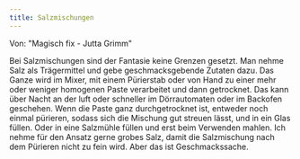 ```yaml
---
title: Salzmischungen
---
```


Von: "Magisch fix - Jutta Grimm"

Bei Salzmischungen sind der Fantasie keine Grenzen gesetzt. Man nehme Salz als Trägermittel und gebe geschmacksgebende
Zutaten dazu. Das Ganze wird im Mixer, mit einem Pürierstab oder von Hand zu einer mehr oder weniger homogenen Paste verarbeitet
und dann getrocknet. Das kann über Nacht an der luft oder schneller im Dörrautomaten oder im Backofen geschehen.
Wenn die Paste ganz durchgetrocknet ist, entweder noch einmal pürieren, sodass sich die Mischung gut streuen lässt, und in
ein Glas füllen. Oder in eine Salzmühle füllen und erst beim Verwenden mahlen. Ich nehme für den Ansatz gerne grobes Salz,
damit die Salzmischung nach dem Pürieren nicht zu fein wird. Aber das ist Geschmackssache.
